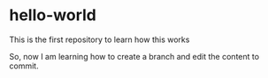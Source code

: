 # hello-world
This is the first repository to learn how this works

So, now I am learning how to create a branch and edit the content to commit.
